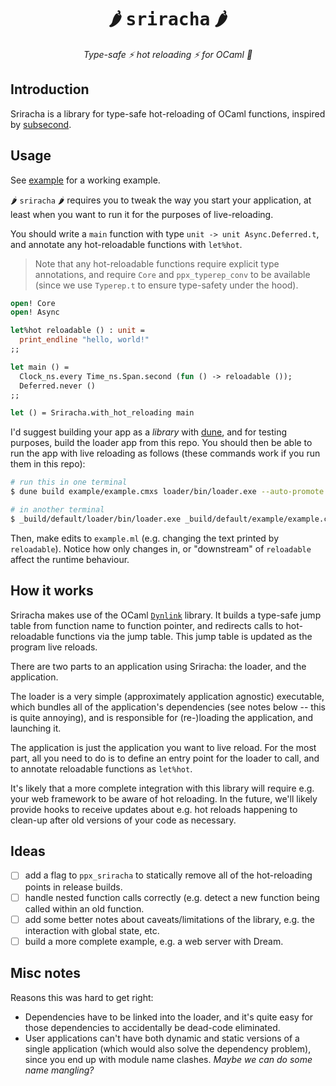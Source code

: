 <h1 align="center">🌶️ <span style="font-family: monospace">sriracha</span> 🌶️</h1>

<p align="center">
  <i align="center">Type-safe ⚡️ hot reloading ⚡️ for OCaml 🐪</i>
</p>

## Introduction

Sriracha is a library for type-safe hot-reloading of OCaml functions, inspired by
[subsecond](https://github.com/DioxusLabs/dioxus/tree/main/packages/subsecond).

## Usage

See [example](example/example.ml) for a working example.

🌶️ `sriracha` 🌶️ requires you to tweak the way you start your application, at
least when you want to run it for the purposes of live-reloading.

You should write a `main` function with type `unit -> unit Async.Deferred.t`, and
annotate any hot-reloadable functions with `let%hot`.

> Note that any hot-reloadable functions require explicit type annotations, and require
> `Core` and `ppx_typerep_conv` to be available (since we use `Typerep.t` to ensure
> type-safety under the hood).

```ocaml
open! Core
open! Async

let%hot reloadable () : unit =
  print_endline "hello, world!"
;;

let main () =
  Clock_ns.every Time_ns.Span.second (fun () -> reloadable ());
  Deferred.never ()
;;

let () = Sriracha.with_hot_reloading main
```

I'd suggest building your app as a _library_ with [dune](https://github.com/ocaml/dune),
and for testing purposes, build the loader app from this repo. You should then be able to
run the app with live reloading as follows (these commands work if you run them in this repo):

```bash
# run this in one terminal
$ dune build example/example.cmxs loader/bin/loader.exe --auto-promote --watch

# in another terminal
$ _build/default/loader/bin/loader.exe _build/default/example/example.cmxs
```

Then, make edits to `example.ml` (e.g. changing the text printed by `reloadable`). Notice
how only changes in, or "downstream" of `reloadable` affect the runtime behaviour.

## How it works

Sriracha makes use of the OCaml [`Dynlink`](https://ocaml.org/manual/5.3/api/Dynlink.html#top)
library. It builds a type-safe jump table from function name to function pointer, and redirects
calls to hot-reloadable functions via the jump table. This jump table is updated as the program
live reloads.

There are two parts to an application using Sriracha: the loader, and the application.

The loader is a very simple (approximately application agnostic) executable, which bundles
all of the application's dependencies (see notes below -- this is quite annoying), and is
responsible for (re-)loading the application, and launching it.

The application is just the application you want to live reload. For the most part, all you
need to do is to define an entry point for the loader to call, and to annotate reloadable
functions as `let%hot`.

It's likely that a more complete integration with this library will require e.g. your web
framework to be aware of hot reloading. In the future, we'll likely provide hooks to
receive updates about e.g. hot reloads happening to clean-up after old versions of your
code as necessary.

<!-- for some reason this doesn't render properly as ## without this comment here -->
## Ideas

- [ ] add a flag to `ppx_sriracha` to statically remove all of the hot-reloading points in
  release builds.
- [ ] handle nested function calls correctly (e.g. detect a new function being called
  within an old function.
- [ ] add some better notes about caveats/limitations of the library, e.g. the interaction
  with global state, etc.
- [ ] build a more complete example, e.g. a web server with Dream.

<!-- for some reason this doesn't render properly as ## -->
<h2>Misc notes</h2>

Reasons this was hard to get right:

- Dependencies have to be linked into the loader, and it's quite easy for those dependencies
  to accidentally be dead-code eliminated.
- User applications can't have both dynamic and static versions of a single application
  (which would also solve the dependency problem), since you end up with module name clashes.
  _Maybe we can do some name mangling?_

